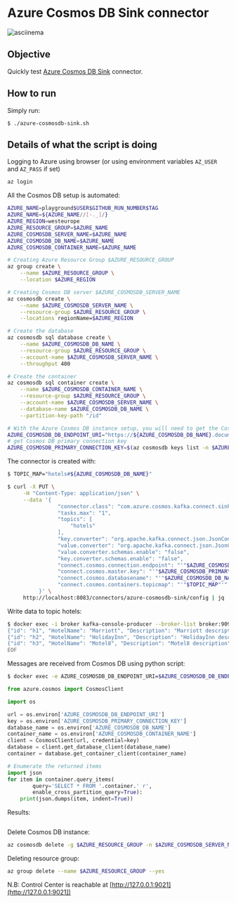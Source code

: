 # Azure Cosmos DB Sink connector

![asciinema](https://github.com/vdesabou/gifs/blob/master/connect/connect-azure-cosmosdb-sink/asciinema.gif?raw=true)

## Objective

Quickly test [Azure Cosmos DB Sink](https://github.com/microsoft/kafka-connect-cosmosdb) connector.


## How to run

Simply run:

```
$ ./azure-cosmosdb-sink.sh
```

## Details of what the script is doing

Logging to Azure using browser (or using environment variables `AZ_USER` and `AZ_PASS` if set)

```bash
az login
```

All the Cosmos DB setup is automated:

```bash
AZURE_NAME=playground$USER$GITHUB_RUN_NUMBER$TAG
AZURE_NAME=${AZURE_NAME//[-._]/}
AZURE_REGION=westeurope
AZURE_RESOURCE_GROUP=$AZURE_NAME
AZURE_COSMOSDB_SERVER_NAME=$AZURE_NAME
AZURE_COSMOSDB_DB_NAME=$AZURE_NAME
AZURE_COSMOSDB_CONTAINER_NAME=$AZURE_NAME

# Creating Azure Resource Group $AZURE_RESOURCE_GROUP
az group create \
    --name $AZURE_RESOURCE_GROUP \
    --location $AZURE_REGION

# Creating Cosmos DB server $AZURE_COSMOSDB_SERVER_NAME
az cosmosdb create \
    --name $AZURE_COSMOSDB_SERVER_NAME \
    --resource-group $AZURE_RESOURCE_GROUP \
    --locations regionName=$AZURE_REGION

# Create the database
az cosmosdb sql database create \
    --name $AZURE_COSMOSDB_DB_NAME \
    --resource-group $AZURE_RESOURCE_GROUP \
    --account-name $AZURE_COSMOSDB_SERVER_NAME \
    --throughput 400

# Create the container
az cosmosdb sql container create \
    --name $AZURE_COSMOSDB_CONTAINER_NAME \
    --resource-group $AZURE_RESOURCE_GROUP \
    --account-name $AZURE_COSMOSDB_SERVER_NAME \
    --database-name $AZURE_COSMOSDB_DB_NAME \
    --partition-key-path "/id"

# With the Azure Cosmos DB instance setup, you will need to get the Cosmos DB endpoint URI and primary connection key. These values will be used to setup the Cosmos DB Source and Sink connectors.
AZURE_COSMOSDB_DB_ENDPOINT_URI="https://${AZURE_COSMOSDB_DB_NAME}.documents.azure.com:443/"
# get Cosmos DB primary connection key
AZURE_COSMOSDB_PRIMARY_CONNECTION_KEY=$(az cosmosdb keys list -n $AZURE_COSMOSDB_DB_NAME -g $AZURE_RESOURCE_GROUP --query primaryMasterKey -o tsv)
```

The connector is created with:

```bash
$ TOPIC_MAP="hotels#${AZURE_COSMOSDB_DB_NAME}"

$ curl -X PUT \
     -H "Content-Type: application/json" \
     --data '{
                "connector.class": "com.azure.cosmos.kafka.connect.sink.CosmosDBSinkConnector",
                "tasks.max": "1",
                "topics": [
                    "hotels"
                ],
                "key.converter": "org.apache.kafka.connect.json.JsonConverter",
                "value.converter": "org.apache.kafka.connect.json.JsonConverter",
                "value.converter.schemas.enable": "false",
                "key.converter.schemas.enable": "false",
                "connect.cosmos.connection.endpoint": "'"$AZURE_COSMOSDB_DB_ENDPOINT_URI"'",
                "connect.cosmos.master.key": "'"$AZURE_COSMOSDB_PRIMARY_CONNECTION_KEY"'",
                "connect.cosmos.databasename": "'"$AZURE_COSMOSDB_DB_NAME"'",
                "connect.cosmos.containers.topicmap": "'"$TOPIC_MAP"'"
          }' \
     http://localhost:8083/connectors/azure-cosmosdb-sink/config | jq .
```

Write data to topic hotels:

```bash
$ docker exec -i broker kafka-console-producer --broker-list broker:9092 --topic hotels << EOF
{"id": "h1", "HotelName": "Marriott", "Description": "Marriott description"}
{"id": "h2", "HotelName": "HolidayInn", "Description": "HolidayInn description"}
{"id": "h3", "HotelName": "Motel8", "Description": "Motel8 description"}
EOF
```

Messages are received from Cosmos DB using python script:

```bash
$ docker exec -e AZURE_COSMOSDB_DB_ENDPOINT_URI=$AZURE_COSMOSDB_DB_ENDPOINT_URI -e AZURE_COSMOSDB_PRIMARY_CONNECTION_KEY=$AZURE_COSMOSDB_PRIMARY_CONNECTION_KEY -e AZURE_COSMOSDB_DB_NAME=$AZURE_COSMOSDB_DB_NAME -e AZURE_COSMOSDB_CONTAINER_NAME=$AZURE_COSMOSDB_CONTAINER_NAME azure-cosmos-client bash -c "python /get-data.py"
```

```python
from azure.cosmos import CosmosClient

import os

url = os.environ['AZURE_COSMOSDB_DB_ENDPOINT_URI']
key = os.environ['AZURE_COSMOSDB_PRIMARY_CONNECTION_KEY']
database_name = os.environ['AZURE_COSMOSDB_DB_NAME']
container_name = os.environ['AZURE_COSMOSDB_CONTAINER_NAME']
client = CosmosClient(url, credential=key)
database = client.get_database_client(database_name)
container = database.get_container_client(container_name)

# Enumerate the returned items
import json
for item in container.query_items(
        query='SELECT * FROM '.container.' r',
        enable_cross_partition_query=True):
    print(json.dumps(item, indent=True))
```

Results:

```json

```

Delete Cosmos DB instance:

```bash
az cosmosdb delete -g $AZURE_RESOURCE_GROUP -n $AZURE_COSMOSDB_SERVER_NAME --yes
```

Deleting resource group:

```bash
az group delete --name $AZURE_RESOURCE_GROUP --yes
```

N.B: Control Center is reachable at [http://127.0.0.1:9021](http://127.0.0.1:9021])
